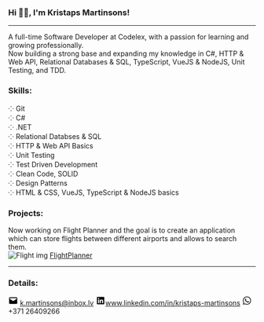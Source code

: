 ### Hi :fist_right::fist_left:, I'm Kristaps Martinsons!
---
A full-time Software Developer at Codelex, with a passion for learning and growing professionally.</br>
Now building a strong base and expanding my knowledge in C#, HTTP & Web API, Relational Databases & SQL, TypeScript, VueJS & NodeJS, Unit Testing, and TDD.

### Skills:
&#8280; Git </br>
&#8280; C# </br>
&#8280; .NET</br>
&#8280; Relational Databses & SQL</br>
&#8280; HTTP & Web API Basics</br>
&#8280; Unit Testing</br>
&#8280; Test Driven Development</br>
&#8280; Clean Code, SOLID</br>
&#8280; Design Patterns</br>
&#8280; HTML & CSS, VueJS, TypeScript & NodeJS basics</br>

### Projects:
Now working on Flight Planner and the goal is to create an application which can store flights between different airports and allows to search them.</br>
<img src = "https://image.flaticon.com/icons/svg/68/68380.svg" alt = "Flight img" width = "20" height = "20">
<a href="https://github.com/MartinsKris/FlightPlanner">FlightPlanner</a>

---
### Details:
<img src = "https://github.com/Automattic/social-logos/blob/trunk/sources/svg/mail.svg" alt = "e-mail" width = "20" height = "20"> <a href="mailto:k.matinsons@inbox.lv?subject=[GitHub]%20Hi%20there">k.martinsons@inbox.lv</a>
<img src = "https://github.com/Automattic/social-logos/blob/trunk/sources/svg/linkedin.svg" alt = "LinkedIn" width = "20" height = "20"><a href="www.linkedin.com/in/kristaps-martinsons">www.linkedin.com/in/kristaps-martinsons</a>
<img src = "https://github.com/Automattic/social-logos/blob/trunk/sources/svg/whatsapp.svg" alt = "whatsApp" width = "20" height = "20"> +&#51;71 &#50;&#54;&#52;&#48;9266

<!--
**MartinsKris/MartinsKris** is a ✨ _special_ ✨ repository because its `README.md` (this file) appears on your GitHub profile.

Here are some ideas to get you started:

- 🔭 I’m currently working on ...
- 🌱 I’m currently learning ...
- 👯 I’m looking to collaborate on ...
- 🤔 I’m looking for help with ...
- 💬 Ask me about ...
- 📫 How to reach me: ...
- 😄 Pronouns: ...
- ⚡ Fun fact: ...

Izveido README failu, pievieno aprakstu par sevi, linku uz LinkedIn profilu un savus trīs labākos projektus ar nelielu aprakstu par katru no tiem. Kamēr esi darba meklējumos (un arī pēc tā) ir vēlāms regulāri atjaunot savu profilu.
-->
